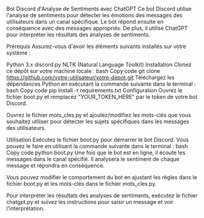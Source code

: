 Bot Discord d'Analyse de Sentiments avec ChatGPT
Ce bot Discord utilise l'analyse de sentiments pour détecter les émotions des messages des utilisateurs dans un canal spécifique. Le bot répond ensuite en conséquence avec des messages appropriés. De plus, il utilise ChatGPT pour interpréter les résultats des analyses de sentiments.

Prérequis
Assurez-vous d'avoir les éléments suivants installés sur votre système :

Python 3.x
discord.py
NLTK (Natural Language Toolkit)
Installation
Clonez ce dépôt sur votre machine locale :
bash
Copy code
git clone https://github.com/votre-utilisateur/votre-depot.git
Téléchargez les dépendances Python en exécutant la commande suivante dans le terminal :
bash
Copy code
pip install -r requirements.txt
Configuration
Ouvrez le fichier boot.py et remplacez "YOUR_TOKEN_HERE" par le token de votre bot Discord.

Ouvrez le fichier mots_cles.py et ajoutez/modifiez les mots-clés que vous souhaitez utiliser pour détecter les sujets spécifiques dans les messages des utilisateurs.

Utilisation
Exécutez le fichier boot.py pour démarrer le bot Discord. Vous pouvez le faire en utilisant la commande suivante dans le terminal :
bash
Copy code
python boot.py
Une fois que le bot est en ligne, il écoute les messages dans le canal spécifié. Il analysera le sentiment de chaque message et répondra en conséquence.

Vous pouvez modifier le comportement du bot en ajustant les règles dans le fichier boot.py et les mots-clés dans le fichier mots_cles.py.

Pour interpréter les résultats des analyses de sentiments, exécutez le fichier chatgpt.py et suivez les instructions pour saisir un message et voir l'interprétation.
